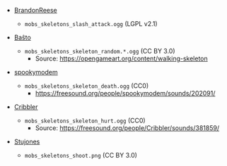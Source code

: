 * [BrandonReese](https://forum.minetest.net/memberlist.php?mode=viewprofile&un=BrandonReese)
	* `mobs_skeletons_slash_attack.ogg` (LGPL v2.1)

* [Baŝto](https://opengameart.org/users/ba%C5%9Dto)
    * `mobs_skeletons_skeleton_random.*.ogg` (CC BY 3.0)
        * Source: <https://opengameart.org/content/walking-skeleton>

* [spookymodem](https://freesound.org/people/spookymodem/)
    * `mobs_skeletons_skeleton_death.ogg` (CC0)
        * <https://freesound.org/people/spookymodem/sounds/202091/>

* [Cribbler](https://freesound.org/people/Cribbler/)
    * `mobs_skeletons_skeleton_hurt.ogg` (CC0)
        * Source: <https://freesound.org/people/Cribbler/sounds/381859/>

* [Stujones](https://github.com/stujones11/shooter)
	* `mobs_skeletons_shoot.png` (CC BY 3.0)
